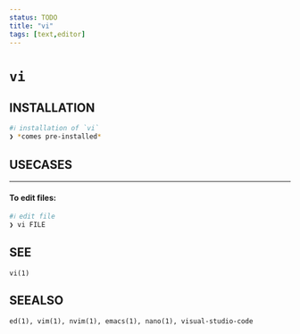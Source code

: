 ```yaml
---
status: TODO
title: "vi"
tags: [text,editor]
---
```


# `vi`

## INSTALLATION


```bash
#ℹ︎ installation of `vi`
❯ *comes pre-installed*
```


## USECASES

----
#### To edit files:


```bash
#ℹ︎ edit file
❯ vi FILE
```



## SEE

    vi(1)

## SEEALSO

    ed(1), vim(1), nvim(1), emacs(1), nano(1), visual-studio-code

